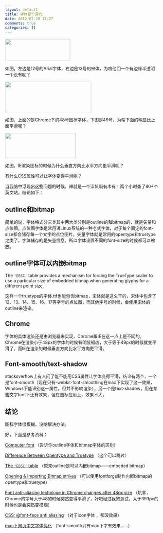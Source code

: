 ```yaml
---
layout: default
title: 字体是个深坑
date: 2012-07-20 17:27
comments: true
categories: []
---
```

<a href="http://yuguo.github.com/blog/files/2012/07/2.png"><img class="aligncenter size-full wp-image-1282" title="2" src="http://yuguo.github.com/blog/files/2012/07/2.png" alt="" width="214" height="72" /></a>

如图，左边是12号的Arial字体，右边是12号的宋体，为啥他们一个有边缘半透明一个没有呢？

<a href="http://yuguo.github.com/blog/files/2012/07/3.png"><img class="aligncenter size-full wp-image-1283" title="3" src="http://yuguo.github.com/blog/files/2012/07/3.png" alt="" width="283" height="100" /></a>

如图，上面的是Chrome下的48号图标字体，下图是49号，为啥下面的明显比上面平滑呢？

<a href="http://yuguo.github.com/blog/files/2012/07/4.png"><img class="aligncenter size-full wp-image-1284" title="4" src="http://yuguo.github.com/blog/files/2012/07/4.png" alt="" width="233" height="82" /></a>

如图，IE渲染图标的时候为什么垂直方向比水平方向更平滑呢？

有什么CSS属性可以让字体变得平滑呢？

当我脑中浮现出这些问题的时候，辣就是一个深坑啊有木有！两个小时查了80+个英文站，结论如下：
<h2>outline和bitmap</h2>
简单的说，字体格式分三类其中两大类分别是outline的和bitmap的，就是矢量和点位图。点位图字体是常用语Linux系统的一种老式字体，对于每个固定的font-size都会储存每一个文字的点位图片。矢量字体就是常用的opentype和truetype之类了，字体储存的是矢量信息，所以字体设置不同的font-size的时候都可以缩放。
<h2>outline字体可以内嵌bitmap</h2>
The <code>'EBSC'</code> table provides a mechanism for forcing the TrueType scaler to use a particular size of embedded bitmap when generating glyphs for a different point size.

这样一个truetype的字体.ttf也能包含bitmap，宋体就是这么干的，宋体中包含了12、13、14、15、16、17等字号的点位图，而其他字号的时候，会使用宋体的outline来渲染。
<h2>Chrome</h2>
字体的具体渲染还是由浏览器来实现，Chrome跟IE在这一点上是不同的，Chrome在渲染小于48px的字体的时候有明显锯齿，大于等于49px的时候就变平滑了。而IE在渲染的时候垂直方向比水平方向更平滑。
<h2>Font-smooth/text-shadow</h2>
stackoverflow上有人问了能不能用CSS属性让字体变得平滑，结论有两个，一个是font-smooth（现在只有-webkit-font-smoothing在mac下实现了这一效果，Windows下能识别这一属性，但并不影响渲染），另一个是text-shadow，用在某些文字font下还有效果，但在图标应用上，效果不大。
<h2>结论</h2>
图标字体很模糊，没啥解决办法。

好，下面是参考资料：

<a href="http://en.wikipedia.org/wiki/Computer_font">Computer font</a> （告诉你outline字体和bitmap字体的区别）

<a href="http://www.differencebetween.net/technology/difference-between-opentype-and-truetype/">Difference Between Opentype and Truetype</a> （这个可以跳过）

<a href="https://developer.apple.com/fonts/ttrefman/rm06/Chap6EBSC.html">The <code>'EBSC'</code> table</a> （原来outline是可以内嵌bitmap——embeded bitmap）

<a href="http://fontforge.sourceforge.net/editexample8.html">Opening &amp; Importing Bitmap strikes</a> （可以使用fontforge制作内嵌bitmap的opentype和truetype）

<a title="Permanent Link to Font anti-aliasing technique in Chrome changes after 48px size" href="http://inodetelic.com/random/font-anti-aliasing-technique-in-chrome-changes-after-48px-size/" rel="bookmark">Font anti-aliasing technique in Chrome changes after 48px size</a> （坑爹，Chrome的字号大于48的时候突然变得平滑了，好吧经过我的测试，大于393px的时候也是会突然变模糊）

<a href="http://stackoverflow.com/questions/3451541/css-font-face-anti-aliasing">CSS: @font-face anti aliasing</a> （对于icon字体 ，都没效果）
<p id="post-13178"><a title="Permanent Link: mac下网页中文字体优化" href="http://www.qianduan.net/mac-the-next-pages-of-chinese-fonts-optimized.html" rel="bookmark">mac下网页中文字体优化</a> （font-smooth只有mac下才有效果……）</p>
